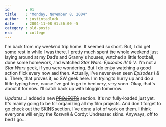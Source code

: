 ```yaml
---
id       : 91
title    : "Monday, November 8, 2004"
author   : justintadlock
date     : 2004-11-08 01:56:00 -5
category : old-posts
era      : college
---
```


I'm back from my weekend trip home. It seemed so short. But, I did get some rest in while I was there. I pretty much spent the whole weekend just laying around at my Dad's and Granny's houses, watched a little football, done some homework, and watched <i> Star Wars: Episodes IV & V</i>. I'm not a <i> Star Wars</i> geek, if you were wondering. But I do enjoy watching a good action flick every now and then. Actually, I've never even seen <i> Episodes I & II</i>. There, that proves it, no SW geek here. I'm trying to hurry up and do a little typing here, cause I've got to go to bed very, very soon. Okay, that's about it for now. I'll catch back up with bloggin tomorrow.

<em>Updates</em>...I added a new <a href="http://www.dark-autumn.com/projects/index.php" title="Link No Longer Works"><del> PROJECTS</del></a> section. It's not fully-loaded just yet. It's mainly going to be for organizing all my film projects. And don't forget to go check out the <a href="http://www.dark-autumn.com/skins" title="Select A Design"> SKINS</a> section. I've done a lot of work on them. I think everyone will enjoy the <i> Roswell</i> &amp; Cordy: Undressed skins. Anyways, off to bed I go...
